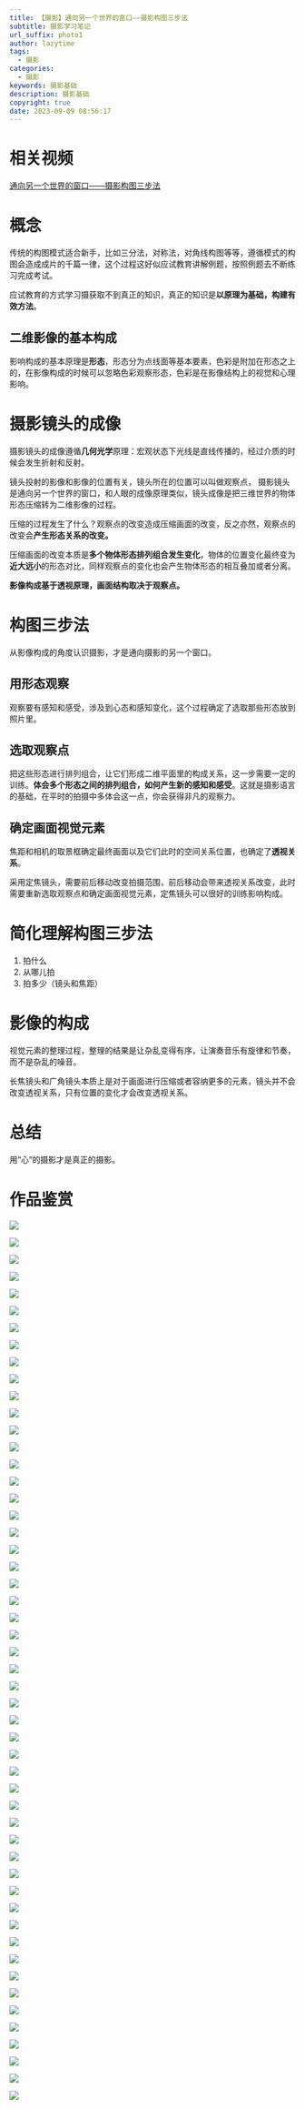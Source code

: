 ```yaml
---
title: 【摄影】通向另一个世界的窗口——摄影构图三步法
subtitle: 摄影学习笔记
url_suffix: photo1
author: lazytime
tags:
  - 摄影
categories:
  - 摄影
keywords: 摄影基础
description: 摄影基础
copyright: true
date: 2023-09-09 08:56:17
---
```

# 相关视频

[通向另一个世界的窗口——摄影构图三步法](https://www.bilibili.com/video/BV1vv411873S/?spm_id_from=333.788.recommend_more_video.0&vd_source=82b6f24fc699c400c0977c63d7b37f64)
# 概念

传统的构图模式适合新手，比如三分法，对称法，对角线构图等等，遵循模式的构图会造成成片的千篇一律，这个过程这好似应试教育讲解例题，按照例题去不断练习完成考试。

应试教育的方式学习摄获取不到真正的知识，真正的知识是**以原理为基础，构建有效方法**。
## 二维影像的基本构成

影响构成的基本原理是**形态**，形态分为点线面等基本要素，色彩是附加在形态之上的，在影像构成的时候可以忽略色彩观察形态，色彩是在影像结构上的视觉和心理影响。

<!-- more -->

# 摄影镜头的成像

摄影镜头的成像遵循**几何光学**原理：宏观状态下光线是直线传播的，经过介质的时候会发生折射和反射。

镜头投射的影像和影像的位置有关，镜头所在的位置可以叫做观察点， 摄影镜头是通向另一个世界的窗口，和人眼的成像原理类似，镜头成像是把三维世界的物体形态压缩转为二维影像的过程。

压缩的过程发生了什么？观察点的改变造成压缩画面的改变，反之亦然，观察点的改变会**产生形态关系的改变。**

压缩画面的改变本质是**多个物体形态排列组合发生变化**，物体的位置变化最终变为**近大远小**的形态对比，同样观察点的变化也会产生物体形态的相互叠加或者分离。

**影像构成基于透视原理，画面结构取决于观察点。** 
# 构图三步法

从影像构成的角度认识摄影，才是通向摄影的另一个窗口。
## 用形态观察

观察要有感知和感受，涉及到心态和感知变化，这个过程确定了选取那些形态放到照片里。
## 选取观察点

把这些形态进行排列组合，让它们形成二维平面里的构成关系，这一步需要一定的训练。**体会多个形态之间的排列组合，如何产生新的感知和感受**。这就是摄影语言的基础，在平时的拍摄中多体会这一点，你会获得非凡的观察力。
## 确定画面视觉元素

焦距和相机的取景框确定最终画面以及它们此时的空间关系位置，也确定了**透视关系**。

采用定焦镜头，需要前后移动改变拍摄范围，前后移动会带来透视关系改变，此时需要重新选取观察点和确定画面视觉元素，定焦镜头可以很好的训练影响构成。

# 简化理解构图三步法

1. 拍什么 
2. 从哪儿拍  
3. 拍多少（镜头和焦距）
# 影像的构成

视觉元素的整理过程，整理的结果是让杂乱变得有序，让演奏音乐有旋律和节奏，而不是杂乱的噪音。

长焦镜头和广角镜头本质上是对于画面进行压缩或者容纳更多的元素，镜头并不会改变透视关系，只有位置的变化才会改变透视关系。
# 总结

用“心”的摄影才是真正的摄影。
# 作品鉴赏

![](https://adong-picture.oss-cn-shenzhen.aliyuncs.com/adong/20230909075248.png)


![](https://adong-picture.oss-cn-shenzhen.aliyuncs.com/adong/20230909075303.png)

![](https://adong-picture.oss-cn-shenzhen.aliyuncs.com/adong/20230909075319.png)

![](https://adong-picture.oss-cn-shenzhen.aliyuncs.com/adong/20230909075330.png)

![](https://adong-picture.oss-cn-shenzhen.aliyuncs.com/adong/20230909075600.png)

![](https://adong-picture.oss-cn-shenzhen.aliyuncs.com/adong/20230909075617.png)

![](https://adong-picture.oss-cn-shenzhen.aliyuncs.com/adong/20230909075645.png)

![](https://adong-picture.oss-cn-shenzhen.aliyuncs.com/adong/20230909075711.png)

![](https://adong-picture.oss-cn-shenzhen.aliyuncs.com/adong/20230909075721.png)

![](https://adong-picture.oss-cn-shenzhen.aliyuncs.com/adong/20230909075815.png)

![](https://adong-picture.oss-cn-shenzhen.aliyuncs.com/adong/20230909075839.png)

![](https://adong-picture.oss-cn-shenzhen.aliyuncs.com/adong/20230909075850.png)

![](https://adong-picture.oss-cn-shenzhen.aliyuncs.com/adong/20230909075907.png)

![](https://adong-picture.oss-cn-shenzhen.aliyuncs.com/adong/20230909075920.png)

![](https://adong-picture.oss-cn-shenzhen.aliyuncs.com/adong/20230909075939.png)

![](https://adong-picture.oss-cn-shenzhen.aliyuncs.com/adong/20230909080002.png)

![](https://adong-picture.oss-cn-shenzhen.aliyuncs.com/adong/20230909080017.png)

![](https://adong-picture.oss-cn-shenzhen.aliyuncs.com/adong/20230909080027.png)

![](https://adong-picture.oss-cn-shenzhen.aliyuncs.com/adong/20230909080037.png)

![](https://adong-picture.oss-cn-shenzhen.aliyuncs.com/adong/20230909080045.png)

![](https://adong-picture.oss-cn-shenzhen.aliyuncs.com/adong/20230909080059.png)

![](https://adong-picture.oss-cn-shenzhen.aliyuncs.com/adong/20230909080111.png)

![](https://adong-picture.oss-cn-shenzhen.aliyuncs.com/adong/20230909080122.png)

![](https://adong-picture.oss-cn-shenzhen.aliyuncs.com/adong/20230909080137.png)

![](https://adong-picture.oss-cn-shenzhen.aliyuncs.com/adong/20230909080155.png)

![](https://adong-picture.oss-cn-shenzhen.aliyuncs.com/adong/20230909080209.png)

![](https://adong-picture.oss-cn-shenzhen.aliyuncs.com/adong/20230909080221.png)

![](https://adong-picture.oss-cn-shenzhen.aliyuncs.com/adong/20230909080234.png)

![](https://adong-picture.oss-cn-shenzhen.aliyuncs.com/adong/20230909080247.png)

![](https://adong-picture.oss-cn-shenzhen.aliyuncs.com/adong/20230909080303.png)

![](https://adong-picture.oss-cn-shenzhen.aliyuncs.com/adong/20230909080317.png)

![](https://adong-picture.oss-cn-shenzhen.aliyuncs.com/adong/20230909080331.png)

![](https://adong-picture.oss-cn-shenzhen.aliyuncs.com/adong/20230909080342.png)

![](https://adong-picture.oss-cn-shenzhen.aliyuncs.com/adong/20230909080352.png)

![](https://adong-picture.oss-cn-shenzhen.aliyuncs.com/adong/20230909080406.png)

![](https://adong-picture.oss-cn-shenzhen.aliyuncs.com/adong/20230909080436.png)

![](https://adong-picture.oss-cn-shenzhen.aliyuncs.com/adong/20230909080450.png)

![](https://adong-picture.oss-cn-shenzhen.aliyuncs.com/adong/20230909080502.png)

![](https://adong-picture.oss-cn-shenzhen.aliyuncs.com/adong/20230909080517.png)

![](https://adong-picture.oss-cn-shenzhen.aliyuncs.com/adong/20230909080534.png)

![](https://adong-picture.oss-cn-shenzhen.aliyuncs.com/adong/20230909080546.png)

![](https://adong-picture.oss-cn-shenzhen.aliyuncs.com/adong/20230909080557.png)

![](https://adong-picture.oss-cn-shenzhen.aliyuncs.com/adong/20230909080612.png)

![](https://adong-picture.oss-cn-shenzhen.aliyuncs.com/adong/20230909080627.png)

![](https://adong-picture.oss-cn-shenzhen.aliyuncs.com/adong/20230909080638.png)

![](https://adong-picture.oss-cn-shenzhen.aliyuncs.com/adong/20230909080648.png)

![](https://adong-picture.oss-cn-shenzhen.aliyuncs.com/adong/20230909080659.png)

![](https://adong-picture.oss-cn-shenzhen.aliyuncs.com/adong/20230909080713.png)

![](https://adong-picture.oss-cn-shenzhen.aliyuncs.com/adong/20230909080724.png)

![](https://adong-picture.oss-cn-shenzhen.aliyuncs.com/adong/20230909080738.png)

![](https://adong-picture.oss-cn-shenzhen.aliyuncs.com/adong/20230909080747.png)

![](https://adong-picture.oss-cn-shenzhen.aliyuncs.com/adong/20230909080802.png)
